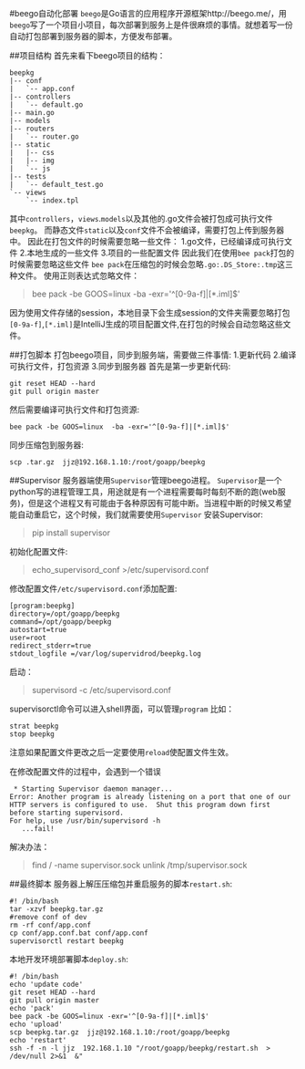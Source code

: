 #beego自动化部署
`beego`是Go语言的应用程序开源框架http://beego.me/，用`beego`写了一个项目小项目，每次部署到服务上是件很麻烦的事情。就想着写一份自动打包部署到服务器的脚本，方便发布部署。

##项目结构
首先来看下beego项目的结构：
```
beepkg
|-- conf
|   `-- app.conf
|-- controllers
|   `-- default.go
|-- main.go
|-- models
|-- routers
|   `-- router.go
|-- static
|   |-- css
|   |-- img
|   `-- js
|-- tests
|   `-- default_test.go
`-- views
    `-- index.tpl  
```
其中`controllers`，`views`.`models`以及其他的.go文件会被打包成可执行文件`beepkg`。
而静态文件`static`以及`conf`文件不会被编译，需要打包上传到服务器中。
因此在打包文件的时候需要忽略一些文件：
	1.go文件，已经编译成可执行文件
	2.本地生成的一些文件
	3.项目的一些配置文件
因此我们在使用`bee pack`打包的时候需要忽略这些文件
`bee pack`在压缩包的时候会忽略`.go:.DS_Store:.tmp`这三种文件。
使用正则表达式忽略文件：
>bee pack -be GOOS=linux -ba -exr='^[0-9a-f]|[*.iml]$'

因为使用文件存储的session，本地目录下会生成session的文件夹需要忽略打包`[0-9a-f]`,`[*.iml]`是IntelliJ生成的项目配置文件,在打包的时候会自动忽略这些文件。


##打包脚本
打包beego项目，同步到服务端，需要做三件事情:
	1.更新代码
	2.编译可执行文件，打包资源
	3.同步到服务器
首先是第一步更新代码:
```
git reset HEAD --hard
git pull origin master
```
然后需要编译可执行文件和打包资源:
```
bee pack -be GOOS=linux  -ba -exr='^[0-9a-f]|[*.iml]$'
```
同步压缩包到服务器:
```
scp .tar.gz  jjz@192.168.1.10:/root/goapp/beepkg

```

##Supervisor
服务器端使用`Supervisor`管理beego进程。
`Supervisor`是一个python写的进程管理工具，用途就是有一个进程需要每时每刻不断的跑(web服务)，但是这个进程又有可能由于各种原因有可能中断。当进程中断的时候又希望能自动重启它，这个时候，我们就需要使用`Supervisor`
安装Supervisor:

>pip install supervisor

初始化配置文件:
>echo_supervisord_conf >/etc/supervisord.conf

修改配置文件`/etc/supervisord.conf`添加配置:
```
[program:beepkg]
directory=/opt/goapp/beepkg
command=/opt/goapp/beepkg
autostart=true
user=root
redirect_stderr=true
stdout_logfile =/var/log/supervidrod/beepkg.log
```
启动：
>supervisord -c /etc/supervisord.conf

supervisorctl命令可以进入shell界面，可以管理`program`
比如：
```
strat beepkg
stop beepkg
```
注意如果配置文件更改之后一定要使用`reload`使配置文件生效。

在修改配置文件的过程中，会遇到一个错误
```
 * Starting Supervisor daemon manager...
Error: Another program is already listening on a port that one of our HTTP servers is configured to use.  Shut this program down first before starting supervisord.
For help, use /usr/bin/supervisord -h
   ...fail!
```
解决办法：
>find / -name supervisor.sock
>unlink /tmp/supervisor.sock

##最终脚本
服务器上解压压缩包并重启服务的脚本`restart.sh`:
```
#! /bin/bash
tar -xzvf beepkg.tar.gz
#remove conf of dev
rm -rf conf/app.conf
cp conf/app.conf.bat conf/app.conf
supervisorctl restart beepkg
```

本地开发环境部署脚本`deploy.sh`:
```
#! /bin/bash
echo 'update code'
git reset HEAD --hard
git pull origin master
echo 'pack'
bee pack -be GOOS=linux -exr='^[0-9a-f]|[*.iml]$'
echo 'upload'
scp beepkg.tar.gz  jjz@192.168.1.10:/root/goapp/beepkg
echo 'restart'
ssh -f -n -l jjz  192.168.1.10 "/root/goapp/beepkg/restart.sh  > /dev/null 2>&1  &"
```



